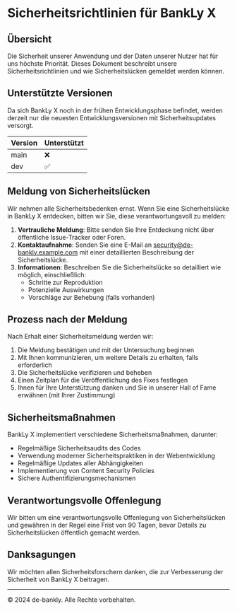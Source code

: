 # Sicherheitsrichtlinien für BankLy X

## Übersicht

Die Sicherheit unserer Anwendung und der Daten unserer Nutzer hat für uns höchste Priorität. Dieses Dokument beschreibt unsere Sicherheitsrichtlinien und wie Sicherheitslücken gemeldet werden können.

## Unterstützte Versionen

Da sich BankLy X noch in der frühen Entwicklungsphase befindet, werden derzeit nur die neuesten Entwicklungsversionen mit Sicherheitsupdates versorgt.

| Version | Unterstützt          |
| ------- | -------------------- |
| main    | :x:                  |
| dev     | :white_check_mark:   |

## Meldung von Sicherheitslücken

Wir nehmen alle Sicherheitsbedenken ernst. Wenn Sie eine Sicherheitslücke in BankLy X entdecken, bitten wir Sie, diese verantwortungsvoll zu melden:

1. **Vertrauliche Meldung**: Bitte senden Sie Ihre Entdeckung nicht über öffentliche Issue-Tracker oder Foren.
2. **Kontaktaufnahme**: Senden Sie eine E-Mail an [security@de-bankly.example.com](mailto:security@de-bankly.example.com) mit einer detaillierten Beschreibung der Sicherheitslücke.
3. **Informationen**: Beschreiben Sie die Sicherheitslücke so detailliert wie möglich, einschließlich:
   - Schritte zur Reproduktion
   - Potenzielle Auswirkungen
   - Vorschläge zur Behebung (falls vorhanden)

## Prozess nach der Meldung

Nach Erhalt einer Sicherheitsmeldung werden wir:

1. Die Meldung bestätigen und mit der Untersuchung beginnen
2. Mit Ihnen kommunizieren, um weitere Details zu erhalten, falls erforderlich
3. Die Sicherheitslücke verifizieren und beheben
4. Einen Zeitplan für die Veröffentlichung des Fixes festlegen
5. Ihnen für Ihre Unterstützung danken und Sie in unserer Hall of Fame erwähnen (mit Ihrer Zustimmung)

## Sicherheitsmaßnahmen

BankLy X implementiert verschiedene Sicherheitsmaßnahmen, darunter:

- Regelmäßige Sicherheitsaudits des Codes
- Verwendung moderner Sicherheitspraktiken in der Webentwicklung
- Regelmäßige Updates aller Abhängigkeiten
- Implementierung von Content Security Policies
- Sichere Authentifizierungsmechanismen

## Verantwortungsvolle Offenlegung

Wir bitten um eine verantwortungsvolle Offenlegung von Sicherheitslücken und gewähren in der Regel eine Frist von 90 Tagen, bevor Details zu Sicherheitslücken öffentlich gemacht werden.

## Danksagungen

Wir möchten allen Sicherheitsforschern danken, die zur Verbesserung der Sicherheit von BankLy X beitragen.

---

© 2024 de-bankly. Alle Rechte vorbehalten. 
